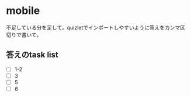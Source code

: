 # mobile
不足している分を足して。quizletでインポートしやすいように答えをカンマ区切りで書いて。

## 答えのtask list
- [ ] 1-2
- [ ] 3
- [ ] 5
- [ ] 6
